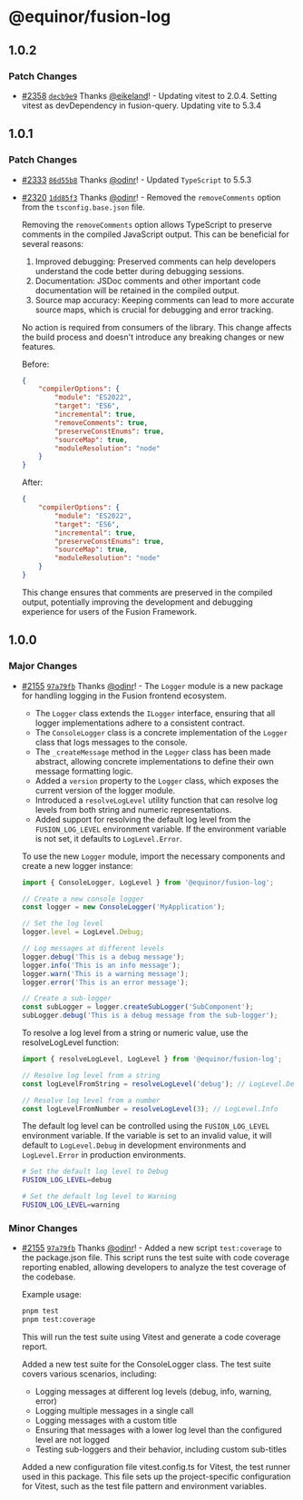 # @equinor/fusion-log

## 1.0.2

### Patch Changes

-   [#2358](https://github.com/equinor/fusion-framework/pull/2358) [`decb9e9`](https://github.com/equinor/fusion-framework/commit/decb9e9e3d1bb1b0577b729a1e7ae812afdd83cb) Thanks [@eikeland](https://github.com/eikeland)! - Updating vitest to 2.0.4. Setting vitest as devDependency in fusion-query. Updating vite to 5.3.4

## 1.0.1

### Patch Changes

-   [#2333](https://github.com/equinor/fusion-framework/pull/2333) [`86d55b8`](https://github.com/equinor/fusion-framework/commit/86d55b8d27a572f3f62170b1e72aceda54f955e1) Thanks [@odinr](https://github.com/odinr)! - Updated `TypeScript` to 5.5.3

-   [#2320](https://github.com/equinor/fusion-framework/pull/2320) [`1dd85f3`](https://github.com/equinor/fusion-framework/commit/1dd85f3a408a73df556d1812a5f280945cc100ee) Thanks [@odinr](https://github.com/odinr)! - Removed the `removeComments` option from the `tsconfig.base.json` file.

    Removing the `removeComments` option allows TypeScript to preserve comments in the compiled JavaScript output. This can be beneficial for several reasons:

    1. Improved debugging: Preserved comments can help developers understand the code better during debugging sessions.
    2. Documentation: JSDoc comments and other important code documentation will be retained in the compiled output.
    3. Source map accuracy: Keeping comments can lead to more accurate source maps, which is crucial for debugging and error tracking.

    No action is required from consumers of the library. This change affects the build process and doesn't introduce any breaking changes or new features.

    Before:

    ```json
    {
        "compilerOptions": {
            "module": "ES2022",
            "target": "ES6",
            "incremental": true,
            "removeComments": true,
            "preserveConstEnums": true,
            "sourceMap": true,
            "moduleResolution": "node"
        }
    }
    ```

    After:

    ```json
    {
        "compilerOptions": {
            "module": "ES2022",
            "target": "ES6",
            "incremental": true,
            "preserveConstEnums": true,
            "sourceMap": true,
            "moduleResolution": "node"
        }
    }
    ```

    This change ensures that comments are preserved in the compiled output, potentially improving the development and debugging experience for users of the Fusion Framework.

## 1.0.0

### Major Changes

-   [#2155](https://github.com/equinor/fusion-framework/pull/2155) [`97a79fb`](https://github.com/equinor/fusion-framework/commit/97a79fbec701edff276632f2219672b8eb4eb85a) Thanks [@odinr](https://github.com/odinr)! - The `Logger` module is a new package for handling logging in the Fusion frontend ecosystem.

    -   The `Logger` class extends the `ILogger` interface, ensuring that all logger implementations adhere to a consistent contract.
    -   The `ConsoleLogger` class is a concrete implementation of the `Logger` class that logs messages to the console.
    -   The `_createMessage` method in the `Logger` class has been made abstract, allowing concrete implementations to define their own message formatting logic.
    -   Added a `version` property to the `Logger` class, which exposes the current version of the logger module.
    -   Introduced a `resolveLogLevel` utility function that can resolve log levels from both string and numeric representations.
    -   Added support for resolving the default log level from the `FUSION_LOG_LEVEL` environment variable. If the environment variable is not set, it defaults to `LogLevel.Error`.

    To use the new `Logger` module, import the necessary components and create a new logger instance:

    ```typescript
    import { ConsoleLogger, LogLevel } from '@equinor/fusion-log';

    // Create a new console logger
    const logger = new ConsoleLogger('MyApplication');

    // Set the log level
    logger.level = LogLevel.Debug;

    // Log messages at different levels
    logger.debug('This is a debug message');
    logger.info('This is an info message');
    logger.warn('This is a warning message');
    logger.error('This is an error message');

    // Create a sub-logger
    const subLogger = logger.createSubLogger('SubComponent');
    subLogger.debug('This is a debug message from the sub-logger');
    ```

    To resolve a log level from a string or numeric value, use the resolveLogLevel function:

    ```typescript
    import { resolveLogLevel, LogLevel } from '@equinor/fusion-log';

    // Resolve log level from a string
    const logLevelFromString = resolveLogLevel('debug'); // LogLevel.Debug

    // Resolve log level from a number
    const logLevelFromNumber = resolveLogLevel(3); // LogLevel.Info
    ```

    The default log level can be controlled using the `FUSION_LOG_LEVEL` environment variable. If the variable is set to an invalid value, it will default to `LogLevel.Debug` in development environments and `LogLevel.Error` in production environments.

    ```sh
    # Set the default log level to Debug
    FUSION_LOG_LEVEL=debug

    # Set the default log level to Warning
    FUSION_LOG_LEVEL=warning
    ```

### Minor Changes

-   [#2155](https://github.com/equinor/fusion-framework/pull/2155) [`97a79fb`](https://github.com/equinor/fusion-framework/commit/97a79fbec701edff276632f2219672b8eb4eb85a) Thanks [@odinr](https://github.com/odinr)! - Added a new script `test:coverage` to the package.json file. This script runs the test suite with code coverage reporting enabled, allowing developers to analyze the test coverage of the codebase.

    Example usage:

    ```bash
    pnpm test
    pnpm test:coverage
    ```

    This will run the test suite using Vitest and generate a code coverage report.

    Added a new test suite for the ConsoleLogger class. The test suite covers various scenarios, including:

    -   Logging messages at different log levels (debug, info, warning, error)
    -   Logging multiple messages in a single call
    -   Logging messages with a custom title
    -   Ensuring that messages with a lower log level than the configured level are not logged
    -   Testing sub-loggers and their behavior, including custom sub-titles

    Added a new configuration file vitest.config.ts for Vitest, the test runner used in this package. This file sets up the project-specific configuration for Vitest, such as the test file pattern and environment variables.
